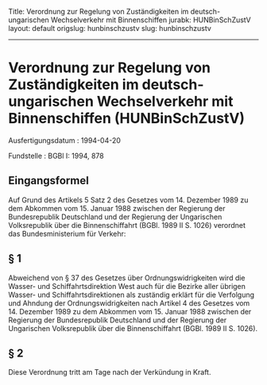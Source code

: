 Title: Verordnung zur Regelung von Zuständigkeiten im deutsch-ungarischen Wechselverkehr
  mit Binnenschiffen
jurabk: HUNBinSchZustV
layout: default
origslug: hunbinschzustv
slug: hunbinschzustv

---

# Verordnung zur Regelung von Zuständigkeiten im deutsch-ungarischen Wechselverkehr mit Binnenschiffen (HUNBinSchZustV)

Ausfertigungsdatum
:   1994-04-20

Fundstelle
:   BGBl I: 1994, 878



## Eingangsformel

Auf Grund des Artikels 5 Satz 2 des Gesetzes vom 14. Dezember 1989 zu
dem Abkommen vom 15. Januar 1988 zwischen der Regierung der
Bundesrepublik Deutschland und der Regierung der Ungarischen
Volksrepublik über die Binnenschiffahrt (BGBl. 1989 II S. 1026)
verordnet das Bundesministerium für Verkehr:


## § 1

Abweichend von § 37 des Gesetzes über Ordnungswidrigkeiten wird die
Wasser- und Schiffahrtsdirektion West auch für die Bezirke aller
übrigen Wasser- und Schiffahrtsdirektionen als zuständig erklärt für
die Verfolgung und Ahndung der Ordnungswidrigkeiten nach Artikel 4 des
Gesetzes vom 14. Dezember 1989 zu dem Abkommen vom 15. Januar 1988
zwischen der Regierung der Bundesrepublik Deutschland und der
Regierung der Ungarischen Volksrepublik über die Binnenschiffahrt
(BGBl. 1989 II S. 1026).


## § 2

Diese Verordnung tritt am Tage nach der Verkündung in Kraft.

